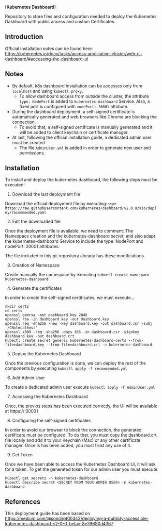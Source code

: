 [**Kubernetes Dashboard**]

Repository to store files and configuration needed to deploy the Kubernetes Dashboard with public access and custom Certificates.

## Introduction

Official installation notes can be found here: https://kubernetes.io/docs/tasks/access-application-cluster/web-ui-dashboard/#accessing-the-dashboard-ui

## Notes

- By default, k8s dashboard installation can be accesses only from `localhost` and using `kubectl proxy`.
  - To allow dashboard access from outside the cluster, the attribute `type: NodePort` is added to `kubernetes-dashboard` Service. Also, a fixed port is configured with `nodePort: 30001` attribute.
- During the dashboard deployment, a self-signed certificate is automatically generated and web browsers like Chrome are blocking the connection.
  - To avoid that, a self-signed certificate is manually generated and it will be added to client keychain or certificate manager.
- At last, following the official installation guide, a dedicated admin user must be created
  - The file `AdminUser.yml` is added in order to generate new user and permissions.

## Installation

To install and deploy the kubernetes dashboard, the following steps must be executed:
1. Download the last deployment file

Download the official deployment file by executing:
`wget https://raw.githubusercontent.com/kubernetes/dashboard/v2.0.0/aio/deploy/recommended.yaml`

2. Edit the downloaded file

Once the deployment file is available, we need to comment: The Namespace creation and the kubernetes-dashboard secret; and also adapt the kubernetes-dashboard Service to include the type: NodePort and nodePort: 30001 attributes.

The file included in this git repository already has these modifications.

3. Creation of Namespace

Create manually the namespace by executing `kubectl create namespace kubernetes-dashboard`

4. Generate the certificates

In order to create the self-signed certificates, we must execute...
```
mkdir certs
cd certs
openssl genrsa -out dashboard.key 2048
openssl rsa -in dashboard.key -out dashboard.key
openssl req -sha256 -new -key dashboard.key -out dashboard.csr -subj '/CN=localhost'
openssl x509 -req -sha256 -days 365 -in dashboard.csr -signkey dashboard.key -out dashboard.crt
kubectl create secret generic kubernetes-dashboard-certs --from-file=dashboard.key --from-file=dashboard.crt -n kubernetes-dashboard
```

5. Deploy the Kubernetes Dashboard

Once the previous configuration is done, we can deploy the rest of the components by executing `kubectl apply -f recommended.yml`

6. Add Admin User

To create a dedicated admin user execute `kubectl apply -f AdminUser.yml`

7. Accessing the Kubernetes Dashboard

Once, the previos steps has been executed correctly, the UI will be available at https://<IP>:30001

8. Configuring the self-signed certificates

In order to avoid our browser to block the connection, the generated certificate must be configured. To do that, you must copy the dashboard.crt file locally and add it to your Keychain (Mac) or any other certificate manager. Once is has been added, you must trust any use of it.

9. Get Token

Once we have been able to access the Kubernetes Dashboard UI, it will ask for a token. To get the generated token for our admin user you must execute
```
kubectl get secrets -n kubernetes-dashboard
kubectl describe secret <SECRET FROM YOUR ADMIN USER> -n kubernetes-dashboard 
```

## References

This deployment guide has been based on https://medium.com/@sondnpt00343/deploying-a-publicly-accessible-kubernetes-dashboard-v2-0-0-betax-8e39680d4067

